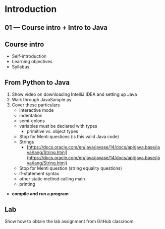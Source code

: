 # Introduction

## 01 — Course intro + Intro to Java

## Course intro

- Self-introduction
- Learning objectives
- Syllabus

## From Python to Java

1. Show video on downloading IntelliJ IDEA and setting up Java
2. Walk through JavaSample.py
3. Cover these particulars
    - interactive mode
    - indentation
    - semi-colons
    - variables must be declared with types
        - primitive vs. object types
    - Stop for Menti questions (is this valid Java code)
    - Strings
        - [https://docs.oracle.com/en/java/javase/14/docs/api/java.base/java/lang/String.html](https://docs.oracle.com/en/java/javase/14/docs/api/java.base/java/lang/String.html)
    - Stop for Menti question (string equality questions)
    - if-statement syntax
    - other static method calling main
    - printing
- **compile and run a program**

## **Lab**

Show how to obtain the lab assignment from GitHub classroom
